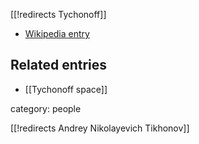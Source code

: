 [[!redirects Tychonoff]]


* [Wikipedia entry](http://en.wikipedia.org/wiki/Andrey_Nikolayevich_Tychonoff)

## Related entries

* [[Tychonoff space]]

category: people

[[!redirects Andrey Nikolayevich Tikhonov]]
